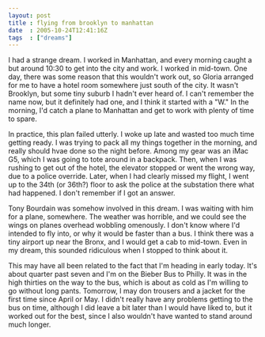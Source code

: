 ```yaml
---
layout: post
title : flying from brooklyn to manhattan
date  : 2005-10-24T12:41:16Z
tags  : ["dreams"]
---
```

I had a strange dream.  I worked in Manhattan, and every morning caught a but around 10:30 to get into the city and work.  I worked in mid-town.  One day, there was some reason that this wouldn't work out, so Gloria arranged for me to have a hotel room somewhere just south of the city.  It wasn't Brooklyn, but some tiny suburb I hadn't ever heard of.  I can't remember the name now, but it definitely had one, and I think it started with a "W."  In the morning, I'd catch a plane to Manhattan and get to work with plenty of time to spare.

In practice, this plan failed utterly.  I woke up late and wasted too much time getting ready.  I was trying to pack all my things together in the morning, and really should hvae done so the night before.  Among my gear was an iMac G5, which I was going to tote around in a backpack.  Then, when I was rushing to get out of the hotel, the elevator stopped or went the wrong way, due to a police override.  Later, when I had clearly missed my flight, I went up to the 34th (or 36th?) floor to ask the police at the substation there what had happened.  I don't remember if I got an answer.

Tony Bourdain was somehow involved in this dream.  I was waiting with him for a plane, somewhere.  The weather was horrible, and we could see the wings on planes overhead wobbling omenously.  I don't know where I'd intended to fly into, or why it would be faster than a bus.  I think there was a tiny airport up near the Bronx, and I would get a cab to mid-town.  Even in my dream, this sounded ridiculous when I stopped to think about it.

This may have all been related to the fact that I'm heading in early today. It's about quarter past seven and I'm on the Bieber Bus to Philly.  It was in the high thirties on the way to the bus, which is about as cold as I'm willing to go without long pants.  Tomorrow, I may don trousers and a jacket for the first time since April or May.  I didn't really have any problems getting to the bus on time, although I did leave a bit later than I would have liked to, but it worked out for the best, since I also wouldn't have wanted to stand around much longer. 
